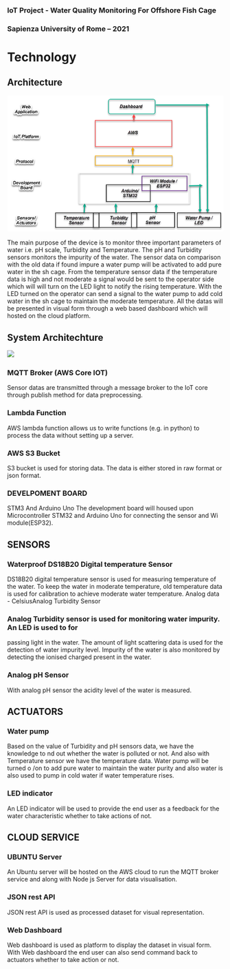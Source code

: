 ### IoT Project - Water Quality Monitoring For Offshore Fish Cage

### Sapienza University of Rome – 2021

# Technology

## Architecture

![](images/Arch.png)

The main purpose of the device is to monitor three important parameters of water i.e.
pH scale, Turbidity and Temperature. The pH and Turbidity sensors monitors the impurity
of the water. The sensor data on comparison with the old data if found impure a water
pump will be activated to add pure water in the sh cage. From the temperature sensor
data if the temperature data is high and not moderate a signal would be sent to the
operator side which will will turn on the LED light to notify the rising temperature. With the
LED turned on the operator can send a signal to the water pump to add cold water in the
sh cage to maintain the moderate temperature. All the datas will be presented in visual
form through a web based dashboard which will hosted on the cloud platform.

## System Architechture

![](images/systemArchitechture.png)

### MQTT Broker (AWS Core IOT)

Sensor datas are transmitted through a message broker to the IoT core through publish
method for data preprocessing.

### Lambda Function

AWS lambda function allows us to write functions (e.g. in python) to process the data
without setting up a server.

### AWS S3 Bucket

S3 bucket is used for storing data. The data is either stored in raw format or json format.

### DEVELPOMENT BOARD

STM3 And Arduino Uno
The development board will housed upon Microcontroller STM32 and Arduino Uno for
connecting the sensor and Wi module(ESP32).

## SENSORS

### Waterproof DS18B20 Digital temperature Sensor

DS18B20 digital temperature sensor is used for measuring temperature of the water. To
keep the water in moderate temperature, old temperature data is used for calibration to
achieve moderate water temperature.
Analog data - CelsiusAnalog Turbidity Sensor

### Analog Turbidity sensor is used for monitoring water impurity. An LED is used to for

passing light in the water. The amount of light scattering data is used for the detection of
water impurity level. Impurity of the water is also monitored by detecting the ionised
charged present in the water.

### Analog pH Sensor

With analog pH sensor the acidity level of the water is measured.

## ACTUATORS

### Water pump

Based on the value of Turbidity and pH sensors data, we have the knowledge to nd out
whether the water is polluted or not. And also with Temperature sensor we have the
temperature data. Water pump will be turned o /on to add pure water to maintain the
water purity and also water is also used to pump in cold water if water temperature rises.

### LED indicator

An LED indicator will be used to provide the end user as a feedback for the water
characteristic whether to take actions of not.

## CLOUD SERVICE

### UBUNTU Server

An Ubuntu server will be hosted on the AWS cloud to run the MQTT broker service and
along with Node js Server for data visualisation.

### JSON rest API

JSON rest API is used as processed dataset for visual representation.

### Web Dashboard

Web dashboard is used as platform to display the dataset in visual form. With Web
dashboard the end user can also send command back to actuators whether to take
action or not.
